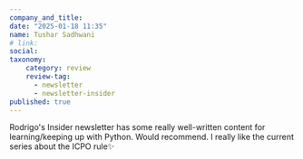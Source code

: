 ```yaml
---
company_and_title:
date: "2025-01-18 11:35"
name: Tushar Sadhwani
# link:
social: 
taxonomy:
    category: review
    review-tag:
      - newsletter
      - newsletter-insider
published: true
---
```


Rodrigo's Insider newsletter has some really well-written content for learning/keeping up with Python. Would recommend.
I really like the current series about the ICPO rule✨
